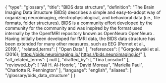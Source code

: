 {
    "type": "glossary",
    "title": "BIDS data structure",
    "definition": "The Brain Imaging Data Structure (BIDS) describes a simple and easy-to-adopt way of organizing neuroimaging, electrophysiological, and behavioral data (i.e., file formats, folder structures). BIDS is a community effort developed by the community for the community and was inspired by the format used internally by the OpenfMRI repository known as   OpenNeuro OpenNeuro . Having initially been developed for fMRI data, the BIDS data structure has been extended for many other measures, such as EEG (Pernet et al., 2019).",
    "related_terms": [
        "Open Data"
    ],
    "references": [
        "Gorgolewski et al. (2016); https://bids.neuroimaging.io/ https://bids.neuroimaging.io/"
    ],
    "alt_related_terms": [
        null
    ],
    "drafted_by": [
        "Tina Lonsdorf"
    ],
    "reviewed_by": [
        "Ali H. Al-Hoorie",
        "David Moreau",
        "Mariella Paul",
        "Charlotte R. Pennington"
    ],
    "language": "english",
    "aliases": [
        "/glossary/bids_data_structure"
    ]
}